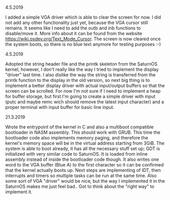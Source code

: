 4.5.2019

I added a simple VGA driver which is able to clear the screen for now. I did not add any other functionality just yet, because the VGA cursor still remains. It seems like I need to add the outb and inb functions to disable/move it. More info about it can be found from the website https://wiki.osdev.org/Text_Mode_Cursor. The screen is now cleared once the system boots, so there is no blue text anymore for testing purposes :-)

4.5.2019

Adopted the string header file and the printk skeleton from the SaturnOS kernel, however, I don't really like the way I tried to implement the display "driver" last time. I also dislike the way the string is transferred from the printk function to the display in the old version, so next big thing is to implement a better display driver with actual input/output buffers so that the screen can be scrolled. For now I'm not sure if I need to implement a heap for buffer storage, but first I'm going to create a simple driver with input (putc and maybe remc wich should remove the latest input character) and a proper terminal with input buffer for basic line input.

21.3.2019

Wrote the entrypoint of the kernel in C and also a multiboot compatible bootloader in NASM assembly. This should work with GRUB. This time the bootloader code also implements memory paging, and therefore the kernel's memory space will be in the virtual address starting from 3GiB. The system is able to boot already, it has all the necessary stuff set up; GDT is initialized with very similar code to SaturnOS. It is loaded from inline assembly instead of inside the bootloader code though. It also writes one word to the VGA buffer (Blue A) to the first character so it can be confirmed that the kernel actually boots up. Next steps are implementing of IDT, then interrupts and timers so multiple tasks can be run at the same time. Also some sort of VGA "driver" would be nice, but the way I implemented it in the SaturnOS makes me just feel bad.. Got to think about the "right way" to implement it.